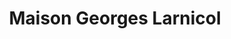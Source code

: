 ---
title: "Maison Georges Larnicol"
url: /aix-les-bains/maison-georges-larnicol/
shop: Schokolade
---